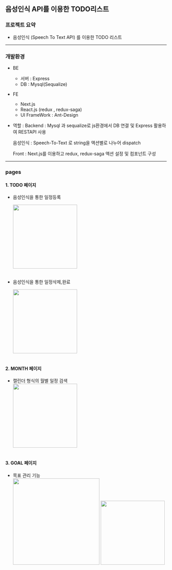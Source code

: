 ## 음성인식 API를 이용한 TODO리스트

### 프로젝트 요약

- 음성인식 (Speech To Text API) 를 이용한 TODO 리스트
---

### 개발환경

- BE
    - 서버 : Express
    - DB : Mysql(Sequalize)
- FE
    - Next.js
    - React.js (redux , redux-saga)
    - UI FrameWork : Ant-Design
- 역할 :
Backend :  Mysql 과 sequalize로 js환경에서 DB 연결 및 Express 활용하여 RESTAPI 사용

    음성인식 : Speech-To-Text 로 string을 액션별로 나누어 dispatch

    Front : Next.js를 이용하고 redux, redux-saga 액션 설정 및 컴포넌트 구성

---

### pages

#### 1. TODO 페이지
- 음성인식을 통한 일정등록
    <div>
    <img width="200" src="https://user-images.githubusercontent.com/60589856/100239253-89d3c100-2f74-11eb-98de-7ece89d0e89c.gif"></img>
    </div>
    </br>

- 음성인식을 통한 일정삭제,완료
    
    <div>
    <img width="200" src="https://user-images.githubusercontent.com/60589856/100241247-d6200080-2f76-11eb-8194-3c4736bbcc38.gif"></img>
    </div>
    </br>
#### 2.  MONTH 페이지

- 캘린더 형식의 월별 일정 검색
    <div>
    <img width="200" src="https://user-images.githubusercontent.com/60589856/100241383-f94ab000-2f76-11eb-9277-9cb68021cbe4.gif"></img>
    </div>
    </br>

#### 3. GOAL 페이지

- 목표 관리 기능
  </br>
    <div>
    <img width="270" src="https://user-images.githubusercontent.com/60589856/100241573-2f882f80-2f77-11eb-9abb-9f76ea402b28.PNG"></img>
    <img width="200" src="https://user-images.githubusercontent.com/60589856/100241578-30b95c80-2f77-11eb-90dd-5d3425652c59.PNG"/>
    </div>